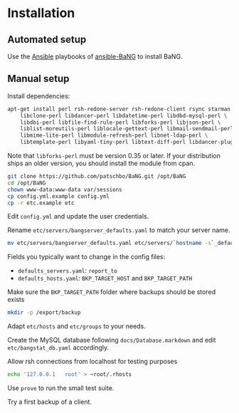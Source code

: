 Installation
============

Automated setup
---------------

Use the [Ansible](https://www.ansible.com) playbooks of [ansible-BaNG](https://github.com/patschbo/ansible-BaNG) to install BaNG.

Manual setup
------------

Install dependencies:

```sh
apt-get install perl rsh-redone-server rsh-redone-client rsync starman coreutils \
    libclone-perl libdancer-perl libdatetime-perl libdbd-mysql-perl \
    libdbi-perl libfile-find-rule-perl libforks-perl libjson-perl \
    liblist-moreutils-perl liblocale-gettext-perl libmail-sendmail-perl \
    libmime-lite-perl libmodule-refresh-perl libnet-ldap-perl \
    libtemplate-perl libyaml-tiny-perl libtext-diff-perl libdancer-plugin-auth-extensible-perl
```

Note that `libforks-perl` must be version 0.35 or later. If your distribution ships an older version, you should install the module from cpan.

```sh
git clone https://github.com/patschbo/BaNG.git /opt/BaNG
cd /opt/BaNG
chown www-data:www-data var/sessions
cp config.yml.example config.yml
cp -r etc.example etc
```

Edit `config.yml` and update the user credentials.

Rename `etc/servers/bangserver_defaults.yaml` to match your server name.

```sh
mv etc/servers/bangserver_defaults.yaml etc/servers/`hostname -s`_defaults.yaml
```

Fields you typically want to change in the config files:

  * `defaults_servers.yaml`: `report_to`
  * `defaults_hosts.yaml`: `BKP_TARGET_HOST` and `BKP_TARGET_PATH`

Make sure the `BKP_TARGET_PATH` folder where backups should be stored exists

```sh
mkdir -p /export/backup
```

Adapt `etc/hosts` and `etc/groups` to your needs.

Create the MySQL database following `docs/Database.markdown` and edit `etc/bangstat_db.yaml` accordingly.

Allow rsh connections from localhost for testing purposes

```sh
echo '127.0.0.1   root' > ~root/.rhosts
```

Use `prove` to run the small test suite.

Try a first backup of a client.
